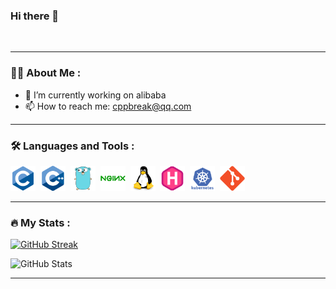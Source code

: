 ### Hi there 👋

<img src="https://komarev.com/ghpvc/?username=drawing&style=flat-square&color=blue" alt=""/>

---

### :man_technologist: About Me :

- 🔭 I’m currently working on alibaba
- 📫 How to reach me: cppbreak@qq.com

<!--
**drawing/drawing** is a ✨ _special_ ✨ repository because its `README.md` (this file) appears on your GitHub profile.

Here are some ideas to get you started:


- 🌱 I’m currently learning ...
- 👯 I’m looking to collaborate on ...
- 🤔 I’m looking for help with ...
- 💬 Ask me about ...

- 😄 Pronouns: ...
- ⚡ Fun fact: ...
-->

---

### :hammer_and_wrench: Languages and Tools :


<div>
  <img src="https://github.com/devicons/devicon/blob/master/icons/c/c-original.svg" title="C" alt="C " width="40" height="40"/>&nbsp;
  <img src="https://github.com/devicons/devicon/blob/master/icons/cplusplus/cplusplus-original.svg" title="C++" alt="C++" width="40" height="40"/>&nbsp;
  <img src="https://github.com/devicons/devicon/blob/master/icons/go/go-original.svg" title="Go" alt="Go" width="40" height="40"/>&nbsp;
  <img src="https://github.com/devicons/devicon/blob/master/icons/nginx/nginx-original.svg" title="Nginx" alt="Nginx" width="40" height="40"/>&nbsp;
  <img src="https://github.com/devicons/devicon/blob/master/icons/linux/linux-original.svg" title="Linux" alt="Linux" width="40" height="40"/>&nbsp;
  <img src="https://github.com/devicons/devicon/blob/master/icons/hugo/hugo-original.svg" title="Hugo" alt="Hugo" width="40" height="40"/>&nbsp;
  <img src="https://github.com/devicons/devicon/blob/master/icons/kubernetes/kubernetes-plain-wordmark.svg"  title="kubernetes" alt="kubernetes" width="40" height="40"/>&nbsp;
  <img src="https://github.com/devicons/devicon/blob/master/icons/git/git-original.svg" title="Git" alt="Git" width="40" height="40"/>
</div>

<!--
[![Top Langs](https://github-readme-stats.vercel.app/api/top-langs/?username=drawing&layout=compact&theme=solarized-light)](https://github.com/anuraghazra/github-readme-stats)
-->

---

### :fire: My Stats :

<!--
https://github.com/DenverCoder1/github-readme-streak-stats
https://github.com/anuraghazra/github-readme-stats
https://github.com/anuraghazra/github-readme-stats

[![GitHub Streak](https://streak-stats.demolab.com/?user=drawing&theme=solarized-light)](https://git.io/streak-stats)
-->

[![GitHub Streak](https://streak-stats.demolab.com/?user=drawing&theme=solarized-light)](https://git.io/streak-stats)

![GitHub Stats](https://github-readme-stats.vercel.app/api?username=drawing&show_icons=true&count_private=true&theme=solarized-light)



---

<!--
### :writing_hand: Blog Posts :


https://www.sitepoint.com/github-profile-readme/
-->

<!-- BLOG-POST-LIST:START -->
<!-- BLOG-POST-LIST:END -->

